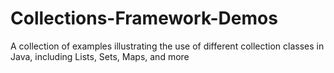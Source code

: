 # Collections-Framework-Demos
A collection of examples illustrating the use of different collection classes in Java, including Lists, Sets, Maps, and more
